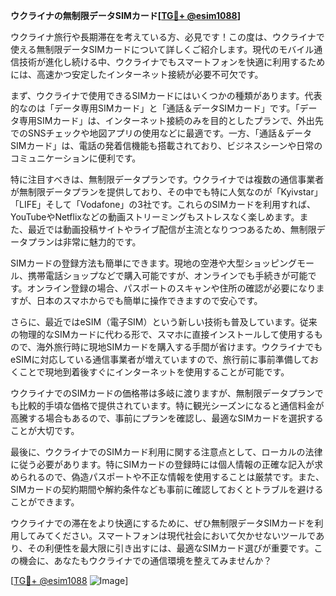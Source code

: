 **ウクライナの無制限データSIMカード[[TG💪+ @esim1088](https://t.me/s/esim1088)]**

ウクライナ旅行や長期滞在を考えている方、必見です！この度は、ウクライナで使える無制限データSIMカードについて詳しくご紹介します。現代のモバイル通信技術が進化し続ける中、ウクライナでもスマートフォンを快適に利用するためには、高速かつ安定したインターネット接続が必要不可欠です。

まず、ウクライナで使用できるSIMカードにはいくつかの種類があります。代表的なのは「データ専用SIMカード」と「通話＆データSIMカード」です。「データ専用SIMカード」は、インターネット接続のみを目的としたプランで、外出先でのSNSチェックや地図アプリの使用などに最適です。一方、「通話＆データSIMカード」は、電話の発着信機能も搭載されており、ビジネスシーンや日常のコミュニケーションに便利です。

特に注目すべきは、無制限データプランです。ウクライナでは複数の通信事業者が無制限データプランを提供しており、その中でも特に人気なのが「Kyivstar」「LIFE」そして「Vodafone」の3社です。これらのSIMカードを利用すれば、YouTubeやNetflixなどの動画ストリーミングもストレスなく楽しめます。また、最近では動画投稿サイトやライブ配信が主流となりつつあるため、無制限データプランは非常に魅力的です。

SIMカードの登録方法も簡単にできます。現地の空港や大型ショッピングモール、携帯電話ショップなどで購入可能ですが、オンラインでも手続きが可能です。オンライン登録の場合、パスポートのスキャンや住所の確認が必要になりますが、日本のスマホからでも簡単に操作できますので安心です。

さらに、最近ではeSIM（電子SIM）という新しい技術も普及しています。従来の物理的なSIMカードに代わる形で、スマホに直接インストールして使用するもので、海外旅行時に現地SIMカードを購入する手間が省けます。ウクライナでもeSIMに対応している通信事業者が増えていますので、旅行前に事前準備しておくことで現地到着後すぐにインターネットを使用することが可能です。

ウクライナでのSIMカードの価格帯は多岐に渡りますが、無制限データプランでも比較的手頃な価格で提供されています。特に観光シーズンになると通信料金が高騰する場合もあるので、事前にプランを確認し、最適なSIMカードを選択することが大切です。

最後に、ウクライナでのSIMカード利用に関する注意点として、ローカルの法律に従う必要があります。特にSIMカードの登録時には個人情報の正確な記入が求められるので、偽造パスポートや不正な情報を使用することは厳禁です。また、SIMカードの契約期間や解約条件なども事前に確認しておくとトラブルを避けることができます。

ウクライナでの滞在をより快適にするために、ぜひ無制限データSIMカードを利用してみてください。スマートフォンは現代社会において欠かせないツールであり、その利便性を最大限に引き出すには、最適なSIMカード選びが重要です。この機会に、あなたもウクライナでの通信環境を整えてみませんか？

[[TG💪+ @esim1088](https://t.me/s/esim1088) ![Image](https://i.postimg.cc/Y0z9fWf4/image.png)]